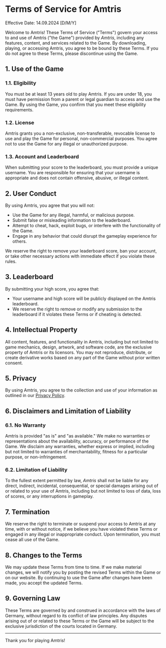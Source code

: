 # Terms of Service for Amtris

Effective Date: 14.09.2024 [D/M/Y]

Welcome to Amtris! These Terms of Service ("Terms") govern your access to and use of Amtris ("the Game") provided by *Amtris*, including any features, content, and services related to the Game. By downloading, playing, or accessing Amtris, you agree to be bound by these Terms. If you do not agree to these Terms, please discontinue using the Game.

## 1. Use of the Game

### 1.1. Eligibility
You must be at least 13 years old to play Amtris. If you are under 18, you must have permission from a parent or legal guardian to access and use the Game. By using the Game, you confirm that you meet these eligibility requirements.

### 1.2. License
Amtris grants you a non-exclusive, non-transferable, revocable license to use and play the Game for personal, non-commercial purposes. You agree not to use the Game for any illegal or unauthorized purpose.

### 1.3. Account and Leaderboard
When submitting your score to the leaderboard, you must provide a unique username. You are responsible for ensuring that your username is appropriate and does not contain offensive, abusive, or illegal content.

## 2. User Conduct

By using Amtris, you agree that you will not:
- Use the Game for any illegal, harmful, or malicious purpose.
- Submit false or misleading information to the leaderboard.
- Attempt to cheat, hack, exploit bugs, or interfere with the functionality of the Game.
- Engage in any behavior that could disrupt the gameplay experience for others.

We reserve the right to remove your leaderboard score, ban your account, or take other necessary actions with immediate effect if you violate these rules.

## 3. Leaderboard

By submitting your high score, you agree that:
- Your username and high score will be publicly displayed on the Amtris leaderboard.
- We reserve the right to remove or modify any submission to the leaderboard if it violates these Terms or if cheating is detected.

## 4. Intellectual Property

All content, features, and functionality in Amtris, including but not limited to game mechanics, design, artwork, and software code, are the exclusive property of Amtris or its licensors. You may not reproduce, distribute, or create derivative works based on any part of the Game without prior written consent.

## 5. Privacy

By using Amtris, you agree to the collection and use of your information as outlined in our [Privacy Policy](#).

## 6. Disclaimers and Limitation of Liability

### 6.1. No Warranty
Amtris is provided "as is" and "as available." We make no warranties or representations about the availability, accuracy, or performance of the Game. We disclaim any warranties, whether express or implied, including but not limited to warranties of merchantability, fitness for a particular purpose, or non-infringement.

### 6.2. Limitation of Liability
To the fullest extent permitted by law, *Amtris* shall not be liable for any direct, indirect, incidental, consequential, or special damages arising out of or related to your use of Amtris, including but not limited to loss of data, loss of scores, or any interruptions in gameplay.

## 7. Termination

We reserve the right to terminate or suspend your access to Amtris at any time, with or without notice, if we believe you have violated these Terms or engaged in any illegal or inappropriate conduct. Upon termination, you must cease all use of the Game.

## 8. Changes to the Terms

We may update these Terms from time to time. If we make material changes, we will notify you by posting the revised Terms within the Game or on our website. By continuing to use the Game after changes have been made, you accept the updated Terms.

## 9. Governing Law

These Terms are governed by and construed in accordance with the laws of Germany, without regard to its conflict of law principles. Any disputes arising out of or related to these Terms or the Game will be subject to the exclusive jurisdiction of the courts located in Germany.

---

Thank you for playing Amtris!

